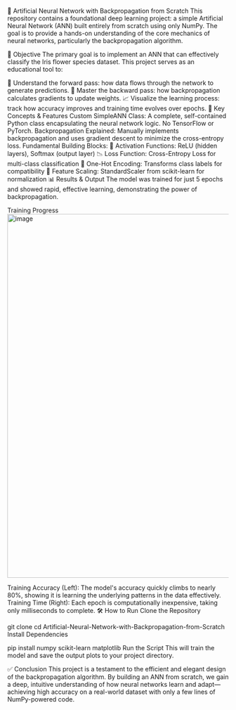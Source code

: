 🧠 Artificial Neural Network with Backpropagation from Scratch
This repository contains a foundational deep learning project: a simple Artificial Neural Network (ANN) built entirely from scratch using only NumPy. The goal is to provide a hands-on understanding of the core mechanics of neural networks, particularly the backpropagation algorithm.

🌟 Objective
The primary goal is to implement an ANN that can effectively classify the Iris flower species dataset. This project serves as an educational tool to:

🔁 Understand the forward pass: how data flows through the network to generate predictions.
🔄 Master the backward pass: how backpropagation calculates gradients to update weights.
📈 Visualize the learning process: track how accuracy improves and training time evolves over epochs.
🚀 Key Concepts & Features
Custom SimpleANN Class: A complete, self-contained Python class encapsulating the neural network logic. No TensorFlow or PyTorch.
Backpropagation Explained: Manually implements backpropagation and uses gradient descent to minimize the cross-entropy loss.
Fundamental Building Blocks:
🧮 Activation Functions: ReLU (hidden layers), Softmax (output layer)
📉 Loss Function: Cross-Entropy Loss for multi-class classification
🔢 One-Hot Encoding: Transforms class labels for compatibility
📏 Feature Scaling: StandardScaler from scikit-learn for normalization
📊 Results & Output
The model was trained for just 5 epochs and showed rapid, effective learning, demonstrating the power of backpropagation.

Training Progress
<img width="2397" height="828" alt="image" src="https://github.com/user-attachments/assets/f77b144f-4086-49bd-b6b1-bdb1f92ce7f9" />

Training Accuracy (Left): The model's accuracy quickly climbs to nearly 80%, showing it is learning the underlying patterns in the data effectively.
Training Time (Right): Each epoch is computationally inexpensive, taking only milliseconds to complete.
🛠️ How to Run
Clone the Repository

git clone 
cd Artificial-Neural-Network-with-Backpropagation-from-Scratch
Install Dependencies

pip install numpy scikit-learn matplotlib
Run the Script This will train the model and save the output plots to your project directory.

✅ Conclusion
This project is a testament to the efficient and elegant design of the backpropagation algorithm. By building an ANN from scratch, we gain a deep, intuitive understanding of how neural networks learn and adapt—achieving high accuracy on a real-world dataset with only a few lines of NumPy-powered code.
